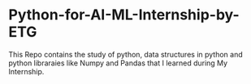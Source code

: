 # Python-for-AI-ML-Internship-by-ETG
This Repo contains the study of python, data structures in python and python libraraies like Numpy and Pandas that I learned during My Internship.
